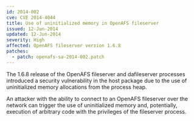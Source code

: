 ```yaml
---
id: 2014-002
cve: CVE 2014-4044
title: Use of uninitialized memory in OpenAFS fileserver
issued: 12-Jun-2014
updated: 12-Jun-2014
severity: High
affected: OpenAFS fileserver version 1.6.8
patches:
  - patch: openafs-sa-2014-002.patch
---
```


The 1.6.8 release of the OpenAFS fileserver and dafileserver
processes introduced a security vulnerability in the host package
due to the use of uninitialized memory allocations from the process
heap.

An attacker with the ability to connect to an OpenAFS fileserver over
the network can trigger the use of uninitialized memory and, potentially,
execution of arbitrary code with the privileges of the fileserver
process.
